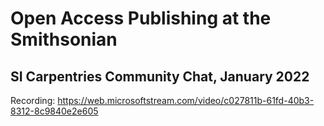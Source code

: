 # Open Access Publishing at the Smithsonian

## SI Carpentries Community Chat, January 2022

Recording: https://web.microsoftstream.com/video/c027811b-61fd-40b3-8312-8c9840e2e605